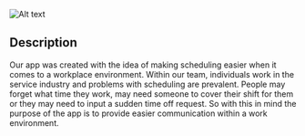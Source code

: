 ![Alt text](https://i.imgsafe.org/ea53d9ae24.png?raw=true "Optional Title")

## Description
Our app was created with the idea of making scheduling easier when it comes to a workplace environment. Within our team, individuals work in the service industry and problems with scheduling are prevalent. People may forget what time they work, may need someone to cover their shift for them or they may need to input a sudden time off request. So with this in mind the purpose of the app is to provide easier communication within a work environment.  

